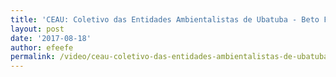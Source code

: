 ```yaml
---
title: 'CEAU: Coletivo das Entidades Ambientalistas de Ubatuba - Beto Francine'
layout: post
date: '2017-08-18'
author: efeefe
permalink: /video/ceau-coletivo-das-entidades-ambientalistas-de-ubatuba-beto-francine/
---
```


<!-- Content not found or could not be extracted. Please review original HTML. -->